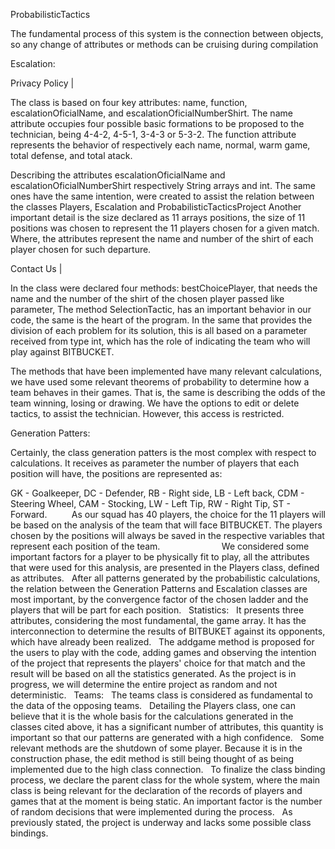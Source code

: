 ProbabilisticTactics

The fundamental process of this system is the connection between objects, so any change of attributes or methods can be
cruising during compilation

Escalation:

Privacy Policy |

The class is based on four key attributes: name, function, escalationOficialName, and escalationOficialNumberShirt.
The name attribute occupies four possible basic formations to be proposed to the technician, being 4-4-2, 4-5-1, 3-4-3 or 5-3-2. The function attribute represents the behavior of respectively each name, normal, warm game, total defense, and total atack.

Describing the attributes escalationOficialName and escalationOficialNumberShirt respectively String arrays and int.
The same ones have the same intention, were created to assist the relation between the classes Players, Escalation and ProbabilisticTacticsProject
Another important detail is the size declared as 11 arrays positions, the size of 11 positions was chosen to represent
the 11 players chosen for a given match. Where, the attributes represent the name and number of the shirt of each player
chosen for such departure.

Contact Us |

In the class were declared four methods: bestChoicePlayer, that needs the name and the number of the shirt of the chosen player passed like parameter,
The method SelectionTactic, has an important behavior in our code, the same is the heart of the program. In the same that provides the division
of each problem for its solution, this is all based on a parameter received from type int, which has the role of indicating the team who will play against BITBUCKET.

The methods that have been implemented have many relevant calculations, we have used some relevant theorems of probability to
determine how a team behaves in their games. That is, the same is describing the odds of the team winning, losing or drawing. We have the options to edit or delete tactics, to assist the technician. However, this access is restricted.

Generation Patters:

Certainly, the class generation patters is the most complex with respect to calculations. It receives as parameter the number of players that each position will have, the positions are represented as:

GK - Goalkeeper, DC - Defender, RB - Right side, LB - Left back, CDM - Steering Wheel, CAM - Stocking, LW - Left Tip, 	RW - Right Tip, ST - Forward.
        
As our squad has 40 players, the choice for the 11 players will be based on the analysis of the team that will face BITBUCKET. The players chosen by the positions will always be saved in the respective variables that represent each position of the team.
                       
We considered some important factors for a player to be physically fit to play, all the attributes that were used for this analysis, are presented in the Players class, defined as attributes.
 
After all patterns generated by the probabilistic calculations, the relation between the Generation Patterns and Escalation classes are most important, by the convergence factor of the chosen ladder and the players that will be part for each position.
 
Statistics:
 
It presents three attributes, considering the most fundamental, the game array. It has the interconnection to determine the
results of BITBUKET against its opponents, which have already been realized.
 
The addgame method is proposed for the users to play with the code, adding games and observing the intention of the project that represents the players' choice for that match and the result will be based on all the statistics generated.
As the project is in progress, we will determine the entire project as random and not deterministic.
 
Teams:
 
The teams class is considered as fundamental to the data of the opposing teams.
 
Detailing the Players class, one can believe that it is the whole basis for the calculations generated in the classes cited above, it has a significant number of attributes, this quantity is important so that our patterns are generated with a high confidence.
 
Some relevant methods are the shutdown of some player. Because it is in the construction phase, the edit method
is still being thought of as being implemented due to the high class connection.
 
To finalize the class binding process, we declare the parent class for the whole system, where the main class is being
relevant for the declaration of the records of players and games that at the moment is being static. An important factor is the number of random decisions that were implemented during the process.
 
As previously stated, the project is underway and lacks some possible class bindings.
